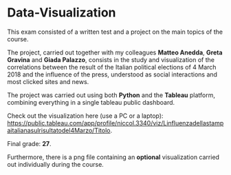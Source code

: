 # Data-Visualization

This exam consisted of a written test and a project on the main topics of the course.

The project, carried out together with my colleagues **Matteo Anedda**, **Greta Gravina** and **Giada Palazzo**, consists in the study and visualization of the correlations between the result of the Italian political elections of 4 March 2018 and the influence of the press, understood as social interactions and most clicked sites and news.

The project was carried out using both **Python** and the **Tableau** platform, combining everything in a single tableau public dashboard.

Check out the visualization here (use a PC or a laptop): https://public.tableau.com/app/profile/niccol.3340/viz/Linfluenzadellastampaitalianasulrisultatodel4Marzo/Titolo.

Final grade: **27**.

Furthermore, there is a png file containing an **optional** visualization carried out individually during the course.

